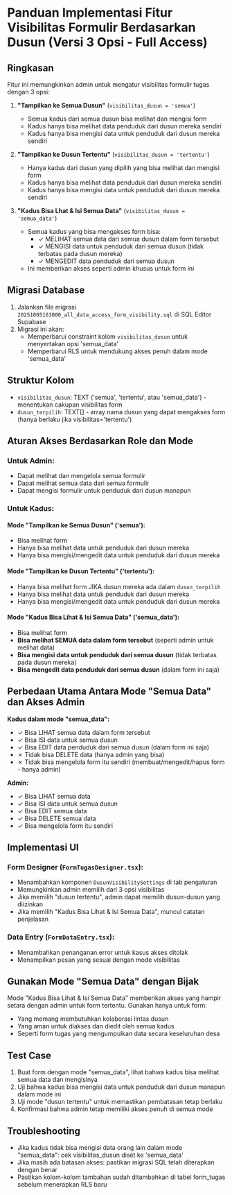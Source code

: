 # Panduan Implementasi Fitur Visibilitas Formulir Berdasarkan Dusun (Versi 3 Opsi - Full Access)

## Ringkasan
Fitur ini memungkinkan admin untuk mengatur visibilitas formulir tugas dengan 3 opsi:

1. **"Tampilkan ke Semua Dusun"** (`visibilitas_dusun = 'semua'`)  
   - Semua kadus dari semua dusun bisa melihat dan mengisi form
   - Kadus hanya bisa melihat data penduduk dari dusun mereka sendiri
   - Kadus hanya bisa mengisi data untuk penduduk dari dusun mereka sendiri

2. **"Tampilkan ke Dusun Tertentu"** (`visibilitas_dusun = 'tertentu'`)  
   - Hanya kadus dari dusun yang dipilih yang bisa melihat dan mengisi form
   - Kadus hanya bisa melihat data penduduk dari dusun mereka sendiri
   - Kadus hanya bisa mengisi data untuk penduduk dari dusun mereka sendiri

3. **"Kadus Bisa Lhat & Isi Semua Data"** (`visibilitas_dusun = 'semua_data'`)  
   - Semua kadus yang bisa mengakses form bisa:
     - ✓ MELIHAT semua data dari semua dusun dalam form tersebut
     - ✓ MENGISI data untuk penduduk dari semua dusun (tidak terbatas pada dusun mereka)
     - ✓ MENGEDIT data penduduk dari semua dusun
   - Ini memberikan akses seperti admin khusus untuk form ini

## Migrasi Database
1. Jalankan file migrasi `20251005163000_all_data_access_form_visibility.sql` di SQL Editor Supabase
2. Migrasi ini akan:
   - Memperbarui constraint kolom `visibilitas_dusun` untuk menyertakan opsi 'semua_data'
   - Memperbarui RLS untuk mendukung akses penuh dalam mode 'semua_data'

## Struktur Kolom
- `visibilitas_dusun`: TEXT ('semua', 'tertentu', atau 'semua_data') - menentukan cakupan visibilitas form
- `dusun_terpilih`: TEXT[] - array nama dusun yang dapat mengakses form (hanya berlaku jika visibilitas='tertentu')

## Aturan Akses Berdasarkan Role dan Mode

### Untuk Admin:
- Dapat melihat dan mengelola semua formulir
- Dapat melihat semua data dari semua formulir
- Dapat mengisi formulir untuk penduduk dari dusun manapun

### Untuk Kadus:

#### Mode "Tampilkan ke Semua Dusun" ('semua'):
- Bisa melihat form
- Hanya bisa melihat data untuk penduduk dari dusun mereka
- Hanya bisa mengisi/mengedit data untuk penduduk dari dusun mereka

#### Mode "Tampilkan ke Dusun Tertentu" ('tertentu'):
- Hanya bisa melihat form JIKA dusun mereka ada dalam `dusun_terpilih`
- Hanya bisa melihat data untuk penduduk dari dusun mereka
- Hanya bisa mengisi/mengedit data untuk penduduk dari dusun mereka

#### Mode "Kadus Bisa Lihat & Isi Semua Data" ('semua_data'):
- Bisa melihat form
- **Bisa melihat SEMUA data dalam form tersebut** (seperti admin untuk melihat data)
- **Bisa mengisi data untuk penduduk dari semua dusun** (tidak terbatas pada dusun mereka)
- **Bisa mengedit data penduduk dari semua dusun** (dalam form ini saja)

## Perbedaan Utama Antara Mode "Semua Data" dan Akses Admin

**Kadus dalam mode "semua_data":**
- ✓ Bisa LIHAT semua data dalam form tersebut
- ✓ Bisa ISI data untuk semua dusun
- ✓ Bisa EDIT data penduduk dari semua dusun (dalam form ini saja)
- ✗ Tidak bisa DELETE data (hanya admin yang bisa)
- ✗ Tidak bisa mengelola form itu sendiri (membuat/mengedit/hapus form - hanya admin)

**Admin:**
- ✓ Bisa LIHAT semua data
- ✓ Bisa ISI data untuk semua dusun
- ✓ Bisa EDIT semua data
- ✓ Bisa DELETE semua data  
- ✓ Bisa mengelola form itu sendiri

## Implementasi UI

### Form Designer (`FormTugasDesigner.tsx`):
- Menambahkan komponen `DusunVisibilitySettings` di tab pengaturan
- Memungkinkan admin memilih dari 3 opsi visibilitas
- Jika memilih "dusun tertentu", admin dapat memilih dusun-dusun yang diizinkan
- Jika memilih "Kadus Bisa Lihat & Isi Semua Data", muncul catatan penjelasan

### Data Entry (`FormDataEntry.tsx`):
- Menambahkan penanganan error untuk kasus akses ditolak
- Menampilkan pesan yang sesuai dengan mode visibilitas

## Gunakan Mode "Semua Data" dengan Bijak
Mode "Kadus Bisa Lihat & Isi Semua Data" memberikan akses yang hampir setara dengan admin untuk form tertentu. Gunakan hanya untuk form:
- Yang memang membutuhkan kolaborasi lintas dusun
- Yang aman untuk diakses dan diedit oleh semua kadus
- Seperti form tugas yang mengumpulkan data secara keseluruhan desa

## Test Case
1. Buat form dengan mode "semua_data", lihat bahwa kadus bisa melihat semua data dan mengisinya
2. Uji bahwa kadus bisa mengisi data untuk penduduk dari dusun manapun dalam mode ini
3. Uji mode "dusun tertentu" untuk memastikan pembatasan tetap berlaku
4. Konfirmasi bahwa admin tetap memiliki akses penuh di semua mode

## Troubleshooting
- Jika kadus tidak bisa mengisi data orang lain dalam mode "semua_data": cek visibilitas_dusun diset ke 'semua_data'
- Jika masih ada batasan akses: pastikan migrasi SQL telah diterapkan dengan benar
- Pastikan kolom-kolom tambahan sudah ditambahkan di tabel form_tugas sebelum menerapkan RLS baru